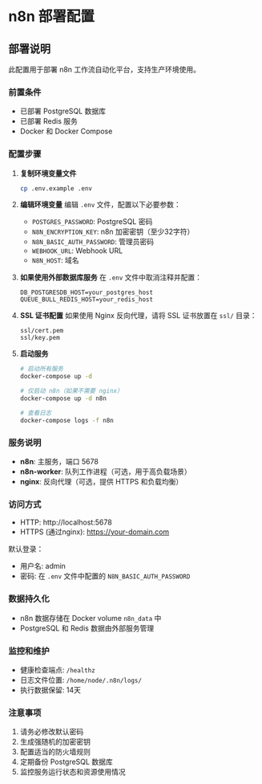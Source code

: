 # n8n 部署配置

## 部署说明

此配置用于部署 n8n 工作流自动化平台，支持生产环境使用。

### 前置条件

- 已部署 PostgreSQL 数据库
- 已部署 Redis 服务
- Docker 和 Docker Compose

### 配置步骤

1. **复制环境变量文件**
   ```bash
   cp .env.example .env
   ```

2. **编辑环境变量**
   编辑 `.env` 文件，配置以下必要参数：
   
   - `POSTGRES_PASSWORD`: PostgreSQL 密码
   - `N8N_ENCRYPTION_KEY`: n8n 加密密钥（至少32字符）
   - `N8N_BASIC_AUTH_PASSWORD`: 管理员密码
   - `WEBHOOK_URL`: Webhook URL
   - `N8N_HOST`: 域名

3. **如果使用外部数据库服务**
   在 `.env` 文件中取消注释并配置：
   ```
   DB_POSTGRESDB_HOST=your_postgres_host
   QUEUE_BULL_REDIS_HOST=your_redis_host
   ```

4. **SSL 证书配置**
   如果使用 Nginx 反向代理，请将 SSL 证书放置在 `ssl/` 目录：
   ```
   ssl/cert.pem
   ssl/key.pem
   ```

5. **启动服务**
   ```bash
   # 启动所有服务
   docker-compose up -d
   
   # 仅启动 n8n（如果不需要 nginx）
   docker-compose up -d n8n
   
   # 查看日志
   docker-compose logs -f n8n
   ```

### 服务说明

- **n8n**: 主服务，端口 5678
- **n8n-worker**: 队列工作进程（可选，用于高负载场景）
- **nginx**: 反向代理（可选，提供 HTTPS 和负载均衡）

### 访问方式

- HTTP: http://localhost:5678
- HTTPS (通过nginx): https://your-domain.com

默认登录：
- 用户名: admin
- 密码: 在 `.env` 文件中配置的 `N8N_BASIC_AUTH_PASSWORD`

### 数据持久化

- n8n 数据存储在 Docker volume `n8n_data` 中
- PostgreSQL 和 Redis 数据由外部服务管理

### 监控和维护

- 健康检查端点: `/healthz`
- 日志文件位置: `/home/node/.n8n/logs/`
- 执行数据保留: 14天

### 注意事项

1. 请务必修改默认密码
2. 生成强随机的加密密钥
3. 配置适当的防火墙规则
4. 定期备份 PostgreSQL 数据库
5. 监控服务运行状态和资源使用情况